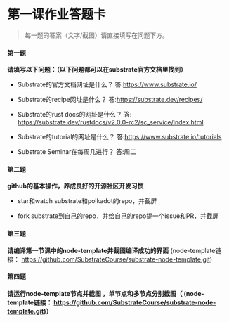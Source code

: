 # 第一课作业答题卡

> 每一题的答案（文字/截图）请直接填写在问题下方。

#### 第一题

**请填写以下问题：（以下问题都可以在substrate官方文档里找到）**

- Substrate的官方文档网址是什么？
答:https://www.substrate.io/
  

- Substrate的recipe网址是什么？
答:https://substrate.dev/recipes/
  

- Substrate的rust docs的网址是什么？
答: https://substrate.dev/rustdocs/v2.0.0-rc2/sc_service/index.html
  

- Substrate的tutorial的网址是什么？
答:https://www.substrate.io/tutorials
  

- Substrate Seminar在每周几进行？
答:周二


#### 第二题

**github的基本操作，养成良好的开源社区开发习惯**

- star和watch substrate和polkadot的repo，并截屏

  

- fork substrate到自己的repo，并给自己的repo提一个issue和PR，并截屏





#### 第三题

**请编译第一节课中的node-template并截图编译成功的界面** (node-template链接： https://github.com/SubstrateCourse/substrate-node-template.git)



#### 第四题

**请运行node-template节点并截图 ，单节点和多节点分别截图（ (node-template链接： https://github.com/SubstrateCourse/substrate-node-template.git)）**

